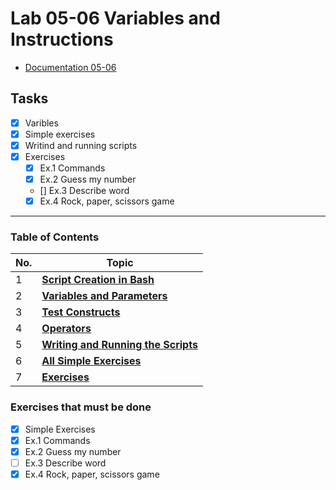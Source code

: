 # Lab 05-06 Variables and Instructions 
- [Documentation 05-06](https://github.com/Kyleann/AGH-Operating_Systems/files/10097371/05.and.06.Variables.and.instructions.pdf)

## Tasks
- [x] Varibles
- [x] Simple exercises 
- [x] Writind and running scripts
- [x] Exercises 
  - [x] Ex.1 Commands
  - [x] Ex.2 Guess my number 
  - [] Ex.3 Describe word 
  - [x] Ex.4 Rock, paper, scissors game
----------------------------------------------------------

### Table of Contents
| No. | Topic                                                                   |
| --- | ----------------------------------------------------------------------- |
| 1   | [**Script Creation in Bash**](https://tldp.org/LDP/abs/html/sha-bang.html)|                            
| 2   | [**Variables and Parameters**](https://tldp.org/LDP/abs/html/varsubn.html)|
| 3   | [**Test Constructs**](https://tldp.org/LDP/abs/html/testconstructs.html)||
| 4   | [**Operators**](https://tldp.org/LDP/abs/html/ops.html) 
| 5   | [**Writing and Running the Scripts**](https://tldp.org/LDP/abs/html/ops.html) 
| 6   | [**All Simple Exercises**](#installing-packages) |                        
| 7   | [**Exercises**](#system-and-hardware-information) |

### Exercises that must be done 
  - [x] Simple Exercises 
  - [x] Ex.1 Commands
  - [x] Ex.2 Guess my number 
  - [ ] Ex.3 Describe word 
  - [x] Ex.4 Rock, paper, scissors game
